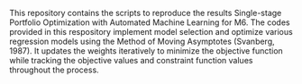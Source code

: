 This repository contains the scripts to reproduce the results Single-stage Portfolio Optimization with Automated Machine Learning for M6. The codes provided in this respository implement model selection and optimize various regression models using the Method of Moving Asymptotes (Svanberg, 1987). It updates the weights iteratively to minimize the objective function while tracking the objective values and constraint function values throughout the process.
